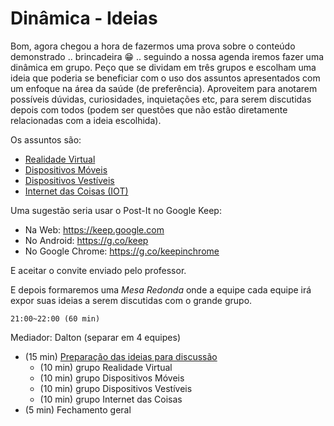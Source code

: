 # Dinâmica - Ideias

Bom, agora chegou a hora de fazermos uma prova sobre o conteúdo demonstrado .. brincadeira 😁 .. seguindo a nossa agenda iremos fazer uma dinâmica em grupo. Peço que se dividam em três grupos e escolham uma ideia que poderia se beneficiar com o uso dos assuntos apresentados com um enfoque na área da saúde (de preferência). Aproveitem para anotarem possíveis dúvidas, curiosidades, inquietações etc, para serem discutidas depois com todos (podem ser questões que não estão diretamente relacionadas com a ideia escolhida).  

Os assuntos são:

- [Realidade Virtual](../Conceitos/RealidadeVirtual.md "Conceitos sobre Realidade Virtual")  
- [Dispositivos Móveis](../Conceitos/DispositivosMoveis.md "Conceitos sobre Dispositivos Móveis")  
- [Dispositivos Vestíveis](../Conceitos/DispositivosVestiveis.md "Conceitos sobre Dispositivos Vestíveis")  
- [Internet das Coisas (IOT)](../Conceitos/InternetDasCoisas.md "Conceitos sobre Internet das Coisas")  

Uma sugestão seria usar o Post-It no Google Keep:

- Na Web: <https://keep.google.com>  
- No Android: <https://g.co/keep>  
- No Google Chrome: <https://g.co/keepinchrome>  

E aceitar o convite enviado pelo professor.  

E depois formaremos uma *Mesa Redonda* onde a equipe cada equipe irá expor suas ideias a serem discutidas com o grande grupo.  

    21:00~22:00 (60 min)   

Mediador: Dalton (separar em 4 equipes)  

- (15 min) [Preparação das ideias para discussão](Dinamica.md "Preparação das ideias para discussão")  
  - (10 min) grupo Realidade Virtual  
  - (10 min) grupo Dispositivos Móveis  
  - (10 min) grupo Dispositivos Vestíveis  
  - (10 min) grupo Internet das Coisas  
- (5 min) Fechamento geral  
